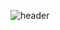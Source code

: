 ![header][def]

[def]: https://capsule-render.vercel.app/api?type=waving&color=auto&height=300&section=header&text=%20Project&fontSize=90
